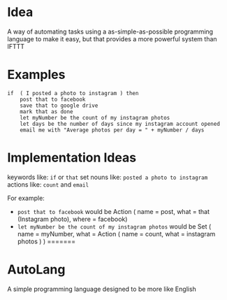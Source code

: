 # Idea
A way of automating tasks using a as-simple-as-possible programming language to make it easy, but that provides a more powerful system than IFTTT

# Examples
```
if  ( I posted a photo to instagram ) then
    post that to facebook
    save that to google drive
    mark that as done
    let myNumber be the count of my instagram photos
    let days be the number of days since my instagram account opened
    email me with "Average photos per day = " + myNumber / days
``` 

# Implementation Ideas
keywords like: `if` or `that`
set nouns like: `posted a photo to instagram`
actions like: `count` and `email`

For example:
 * `post that to facebook` would be Action ( name = post, what = that (Instagram photo), where = facebook)
 * `let myNumber be the count of my instagram photos` would be Set ( name = myNumber, what = Action ( name = count, what = instagram photos ) )
=======
# AutoLang
A simple programming language designed to be more like English

